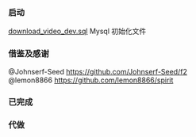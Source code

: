 ### 启动
[download_video_dev.sql](download_video_dev.sql) Mysql 初始化文件<br>
### 借鉴及感谢 <br>
@Johnserf-Seed https://github.com/Johnserf-Seed/f2<br>
@lemon8866 https://github.com/lemon8866/spirit<br>
### 已完成
### 代做
